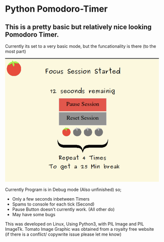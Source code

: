 # Python Pomodoro-Timer 
## This is a pretty basic but relatively nice looking Pomodoro Timer.

Currently its set to a very basic mode, but the funcationality is there (to the most part)

![alt text](https://github.com/EmmHarris343/Python-Pomodoro-Timer/blob/master/example.png?raw=true)



Currently Program is in Debug mode (Also unfinished) so;
- Only a few seconds inbetween Timers
- Spams to console for each tick (Second)
- Pause Button doesn't currently work. (All other do)
- May have some bugs

This was developed on Linux, Using Python3, with PIL Image and PIL ImageTk.
Tomato Image Graphic was obtained from a royalty free website (if there is a  conflict/ copywrite issue please let me know)
